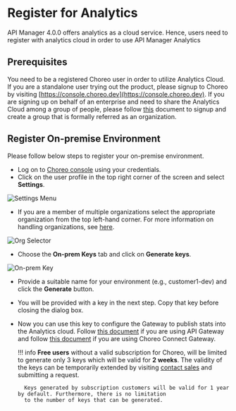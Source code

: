 # Register for Analytics

API Manager 4.0.0 offers analytics as a cloud service. Hence, users need to register with analytics cloud in order to
use API Manager Analytics

## Prerequisites

You need to be a registered Choreo user in order to utilize Analytics Cloud.
If you are a standalone user trying out the product, please signup to Choreo by visiting
[https://console.choreo.dev](https://console.choreo.dev). If you are signing up on behalf of an enterprise and need to share the Analytics Cloud among a group of people, please follow [this]({{base_path}}/observe/api-manager-analytics/configure-analytics/working-with-organizations)
document to signup and create a group that is formally referred as an organization.

## Register On-premise Environment

Please follow below steps to register your on-premise environment.

- Log on to [Choreo console](https://console.choreo.dev) using your credentials.
- Click on the user profile in the top right corner of the screen and select **Settings**.

![Settings Menu]({{base_path}}/assets/img/observe/settings-menu.png)

- If you are a member of multiple organizations select the appropriate organization from the top left-hand corner. For
  more information on handling organizations, see [here]({{base_path}}/observe/api-manager-analytics/configure-analytics/working-with-organizations).

![Org Selector]({{base_path}}/assets/img/observe/organization-selector.png)

- Choose the **On-prem Keys** tab and click on **Generate keys**.

![On-prem Key]({{base_path}}/assets/img/observe/on-prem-key.png)

- Provide a suitable name for your environment (e.g., customer1-dev) and click the **Generate** button.
- You will be provided with a key in the next step. Copy that key before closing the dialog box.

- Now you can use this key to configure the Gateway to publish stats into the Analytics cloud. Follow [this
  document]({{base_path}}/observe/api-manager-analytics/configure-analytics/configure-synapse-gateway) if you are using
  API Gateway and follow
  [this document]({{base_path}}/observe/api-manager-analytics/configure-analytics/configure-microgateway)
  if you are using Choreo Connect Gateway.
  
    !!! info
        **Free users** without a valid subscription for Choreo, will be limited to generate only 3 keys which will be valid 
        for **2 weeks**. The validity of the keys can be temporarily extended by visiting
         [contact sales](https://wso2.com/contact/) and submitting a request.
        
        Keys generated by subscription customers will be valid for 1 year by default. Furthermore, there is no limitation 
        to the number of keys that can be generated.
    
